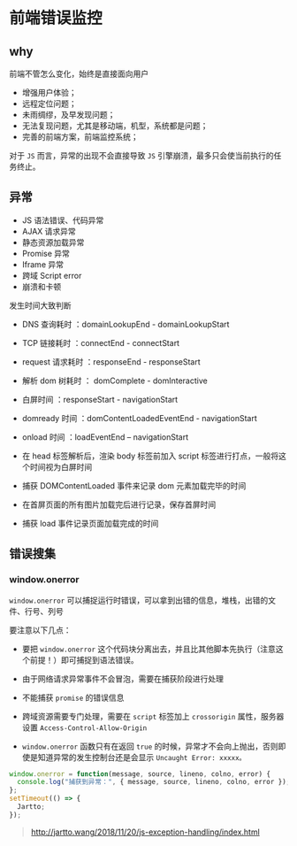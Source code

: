 # 前端错误监控

## why

前端不管怎么变化，始终是直接面向用户

- 增强用户体验；
- 远程定位问题；
- 未雨绸缪，及早发现问题；
- 无法复现问题，尤其是移动端，机型，系统都是问题；
- 完善的前端方案，前端监控系统；

对于 `JS` 而言，异常的出现不会直接导致 `JS` 引擎崩溃，最多只会使当前执行的任务终止。

## 异常

- JS 语法错误、代码异常
- AJAX 请求异常
- 静态资源加载异常
- Promise 异常
- Iframe 异常
- 跨域 Script error
- 崩溃和卡顿

发生时间大致判断

- DNS 查询耗时 ：domainLookupEnd - domainLookupStart
- TCP 链接耗时 ：connectEnd - connectStart
- request 请求耗时 ：responseEnd - responseStart
- 解析 dom 树耗时 ： domComplete - domInteractive
- 白屏时间 ：responseStart - navigationStart
- domready 时间 ：domContentLoadedEventEnd - navigationStart
- onload 时间 ：loadEventEnd – navigationStart

- 在 head 标签解析后，渲染 body 标签前加入 script 标签进行打点，一般将这个时间视为白屏时间
- 捕获 DOMContentLoaded 事件来记录 dom 元素加载完毕的时间
- 在首屏页面的所有图片加载完后进行记录，保存首屏时间
- 捕获 load 事件记录页面加载完成的时间

## 错误搜集

### window.onerror

`window.onerror` 可以捕捉运行时错误，可以拿到出错的信息，堆栈，出错的文件、行号、列号

要注意以下几点：

- 要把 `window.onerror` 这个代码块分离出去，并且比其他脚本先执行（注意这个前提！）即可捕捉到语法错误。

- 由于网络请求异常事件不会冒泡，需要在捕获阶段进行处理

- 不能捕获 `promise` 的错误信息

- 跨域资源需要专门处理，需要在 `script` 标签加上 `crossorigin` 属性，服务器设置 `Access-Control-Allow-Origin`

- `window.onerror` 函数只有在返回 `true` 的时候，异常才不会向上抛出，否则即使是知道异常的发生控制台还是会显示 `Uncaught Error: xxxxx。`

```js
window.onerror = function(message, source, lineno, colno, error) {
  console.log("捕获到异常：", { message, source, lineno, colno, error });
};
setTimeout(() => {
  Jartto;
});
```

> <http://jartto.wang/2018/11/20/js-exception-handling/index.html>
